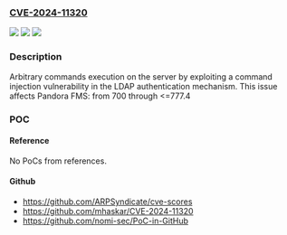 ### [CVE-2024-11320](https://cve.mitre.org/cgi-bin/cvename.cgi?name=CVE-2024-11320)
![](https://img.shields.io/static/v1?label=Product&message=Pandora%20FMS&color=blue)
![](https://img.shields.io/static/v1?label=Version&message=700%20&color=brightgreen)
![](https://img.shields.io/static/v1?label=Vulnerability&message=CWE-77%20Improper%20Neutralization%20of%20Special%20Elements%20used%20in%20a%20Command%20('Command%20Injection')&color=brightgreen)

### Description

Arbitrary commands execution on the server by exploiting a command injection vulnerability in the LDAP authentication mechanism. This issue affects Pandora FMS: from 700 through <=777.4

### POC

#### Reference
No PoCs from references.

#### Github
- https://github.com/ARPSyndicate/cve-scores
- https://github.com/mhaskar/CVE-2024-11320
- https://github.com/nomi-sec/PoC-in-GitHub

